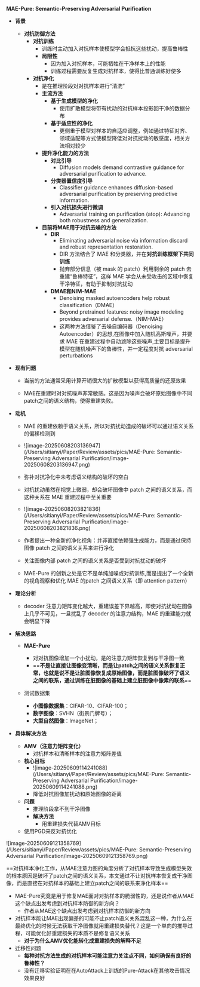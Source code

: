 **MAE-Pure: Semantic-Preserving Adversarial Purification**

- **背景**

  - **对抗防御方法**
    - **对抗训练**
      - 训练时主动加入对抗样本使模型学会抵抗这些扰动，提高鲁棒性
      - **局限性**
        - 因为加入对抗样本，可能牺牲在干净样本上的性能
        - 训练过程需要反复生成对抗样本，使得比普通训练好使多
    - **对抗净化**
      - 是在推理阶段对对抗样本进行“清洗”
      - **主流方法**
        - **基于生成模型的净化**
          - 使用扩散模型将带有扰动的对抗样本投影回干净的数据分布
        - **基于适应性的净化**
          - 更侧重于模型对样本的自适应调整，例如通过特征对齐、领域适配等方式使模型降低对对抗扰动的敏感度，相关方法相对较少
      - **提升净化能力的方法**
        - **对比引导**
          - Diffusion models demand contrastive guidance for adversarial purification to advance.
        - **分类器置信度引导**
          - Classifier guidance enhances diffusion-based adversarial purification by preserving predictive information.
        - **引入对抗损失进行微调**
          - Adversarial training on purification (atop): Advancing both robustness and generalization.
      - **目前将MAE用于对抗去噪的方法**
        - **DIR**
          - Eliminating adversarial noise via information discard and robust representation restoration.
          - DIR 方法结合了 MAE 和分类器，并在**对抗训练框架下共同训练**
          - 抛弃部分信息（被 mask 的 patch）利用剩余的 patch 去重建“鲁棒特征”，这样 MAE 学会从未受攻击的区域中恢复干净特征，有助于抑制对抗扰动
        - **DMAE和NIM-MAE**
          - Denoising masked autoencoders help robust classification（DMAE）
          - Beyond pretrained features: noisy image modeling provides adversarial defense.（NIM-MAE）
          - 这两种方法借鉴了去噪自编码器（Denoising Autoencoder）的思想,在图像中加入随机高斯噪声，并要求 MAE 在重建过程中自动滤除这些噪声,主要目标是提升模型在随机噪声下的鲁棒性，并一定程度对抗 adversarial perturbations

- **现有问题**

  - 当前的方法通常采用计算开销很大的扩散模型以获得高质量的还原效果

  - MAE在重建时对对抗噪声非常敏感。这是因为噪声会破坏原始图像中不同patch之间的语义结构，使得重建失败。

    

- **动机**

  - MAE 的重建依赖于语义关系，所以对抗扰动造成的破坏可以通过语义关系的偏移检测到

  - ![image-20250608203136947](/Users/sitianyi/Paper/Review/assets/pics/MAE-Pure: Semantic-Preserving Adversarial Purification/image-20250608203136947.png)

  - 弥补对抗净化中未考虑语义结构的破坏的空白

  - 对抗扰动虽然在视觉上微弱，却会破坏图像中 patch 之间的语义关系，而这种关系在 MAE 重建过程中至关重要

  - ![image-20250608203821836](/Users/sitianyi/Paper/Review/assets/pics/MAE-Pure: Semantic-Preserving Adversarial Purification/image-20250608203821836.png)

  - 作者提出一种全新的净化视角：并非直接依赖强生成能力，而是通过保持图像 patch 之间的语义关系来进行净化

  - 关注图像内部 patch 之间的语义关系是否受到对抗扰动的破坏

  - MAE-Pure 的创新之处是它不是单纯加噪或对抗训练,而是提出了一个全新的视角观察和优化 MAE 的patch 之间语义关系（即 attention pattern）

- **理论分析**

  - decoder 注意力矩阵变化越大，重建误差下界越高，即使对抗扰动在图像上几乎不可见，一旦扰乱了 decoder 的注意力结构，MAE 的重建能力就会明显下降
  
- **解决思路**

  - **MAE-Pure**
    - 对对抗图像增加一个小扰动，是的注意力矩阵恢复到与干净图一致
    - ==**不是让直接让图像变清晰，而是让patch之间的语义关系恢复正常，也就是说不是让脏图像恢复成原始图像，而是脏图像破坏了语义之间的联系，通过训练在脏图像的基础上建立脏图像中像素的联系**==

  - 测试数据集

    - **小图像数据集**：CIFAR-10、CIFAR-100；
    - **数字图像**：SVHN（街景门牌号）；
    - **大型自然图像**：ImageNet；

- **具体解决方法**

  - **AMV（注意力矩阵变化）**
    - 对抗样本和清晰样本的注意力矩阵差值
  - **核心目标**
    - ![image-20250609114241088](/Users/sitianyi/Paper/Review/assets/pics/MAE-Pure: Semantic-Preserving Adversarial Purification/image-20250609114241088.png)
    - 降低对抗图像加扰动和原始图像的距离
  - **问题**
    - 推理阶段拿不到干净图像
    - **解决方法**
      - 用重建损失代替AMV目标
  - 使用PGD来反对抗优化









![image-20250609121358769](/Users/sitianyi/Paper/Review/assets/pics/MAE-Pure: Semantic-Preserving Adversarial Purification/image-20250609121358769.png)



==对抗样本净化工作，从MAE注意力图的角度分析了对抗样本导致生成模型失效的根本原因是破坏了patch之间的语义关系，本文通过不让对抗样本恢复成干净图像，而是直接在对抗样本的基础上建立patch之间的联系来净化样本==



- MAE-Pure究竟是用于修复MAE面对对抗样本的脆弱性的，还是说作者从MAE这个缺点出发考虑到对抗样本防御的新方向？
  - 作者从MAE这个缺点出发考虑到对抗样本防御的新方向
- 对抗样本能让MAE出现偏差的可能不止patch语义关系混乱这一种，为什么在最终优化的时候无法获取干净图像就用重建损失替代？这是一个单向的推导过程，可能优化好重建损失的本质不是修复语义关系
  - **对于为什么AMV优化能转化成重建损失的解释不足**
- 迁移性问题
  - **每种对抗方法生成的对抗样本可能注意力关注点不同，如何确保有良好的鲁棒性？**
  - 没有迁移实验证明在在AutoAttack上训练的Pure-Attack在其他攻击情况效果良好